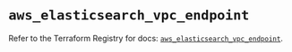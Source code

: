 # `aws_elasticsearch_vpc_endpoint`

Refer to the Terraform Registry for docs: [`aws_elasticsearch_vpc_endpoint`](https://registry.terraform.io/providers/hashicorp/aws/5.100.0/docs/resources/elasticsearch_vpc_endpoint).
